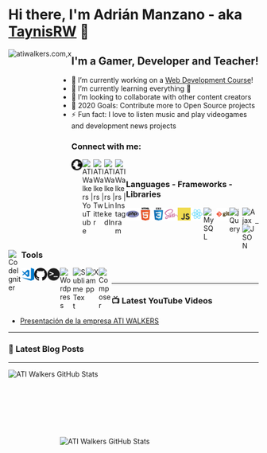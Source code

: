 # Hi there, I'm Adrián Manzano - aka [TaynisRW][website] 👋
<img align="left" alt="atiwalkers.com,x" height="300px" src="https://i.pinimg.com/originals/e4/26/70/e426702edf874b181aced1e2fa5c6cde.gif"/>

## I'm a Gamer, Developer and Teacher!
- 🔭 I’m currently working on a [Web Development Course][website]!
- 🌱 I’m currently learning everything 🤣
- 👯 I’m looking to collaborate with other content creators
- 🥅 2020 Goals: Contribute more to Open Source projects
- ⚡ Fun fact: I love to listen music and play videogames and development news projects

### Connect with me:

[<img align="left" alt="atiwalkers.com,x" width="22px" src="https://raw.githubusercontent.com/iconic/open-iconic/master/svg/globe.svg" />][website]
[<img align="left" alt="ATIWalkers | YouTube" width="22px" src="https://cdn.jsdelivr.net/npm/simple-icons@v3/icons/youtube.svg" />][youtube]
[<img align="left" alt="ATIWalkers | Twitter" width="22px" src="https://cdn.jsdelivr.net/npm/simple-icons@v3/icons/twitter.svg" />][twitter]
[<img align="left" alt="ATIWalkers | LinkedIn" width="22px" src="https://cdn.jsdelivr.net/npm/simple-icons@v3/icons/linkedin.svg" />][linkedin]
[<img align="left" alt="ATIWalkers | Instagram" width="22px" src="https://cdn.jsdelivr.net/npm/simple-icons@v3/icons/instagram.svg" />][instagram]

<br />

### Languages - Frameworks - Libraries

[<img align="left" alt="PHP" width="26px" src="https://raw.githubusercontent.com/github/explore/80688e429a7d4ef2fca1e82350fe8e3517d3494d/topics/php/php.png" />][webdevplaylist]
[<img align="left" alt="HTML5" width="26px" src="https://raw.githubusercontent.com/github/explore/80688e429a7d4ef2fca1e82350fe8e3517d3494d/topics/html/html.png" />][webdevplaylist]
[<img align="left" alt="CSS3" width="26px" src="https://raw.githubusercontent.com/github/explore/80688e429a7d4ef2fca1e82350fe8e3517d3494d/topics/css/css.png" />][cssplaylist]
[<img align="left" alt="Sass" width="26px" src="https://raw.githubusercontent.com/github/explore/80688e429a7d4ef2fca1e82350fe8e3517d3494d/topics/sass/sass.png" />][cssplaylist]
[<img align="left" alt="JavaScript" width="26px" src="https://raw.githubusercontent.com/github/explore/80688e429a7d4ef2fca1e82350fe8e3517d3494d/topics/javascript/javascript.png" />][jsplaylist]
[<img align="left" alt="React" width="26px" src="https://raw.githubusercontent.com/github/explore/80688e429a7d4ef2fca1e82350fe8e3517d3494d/topics/react/react.png" />][reactplaylist]
[<img align="left" alt="MySQL" width="26px" src="https://lh3.googleusercontent.com/proxy/hMMV-4o0mHFuGvkDAE3_u0ZZmw8HpzacvMU4xEDlb5mTHlManYKgYYHPg1fFZAPNNitomc6FMFhDYhtUQw0cC-lgxps9vGgDJx8rI7Ro_TB6PFp5igs" />][webdevplaylist]
[<img align="left" alt="Git" width="26px" src="https://raw.githubusercontent.com/github/explore/80688e429a7d4ef2fca1e82350fe8e3517d3494d/topics/git/git.png" />][webdevplaylist]
[<img align="left" alt="jQuery" width="26px" src="https://www.magentodesign.com.es/wp-content/uploads/2019/11/jq.png" />][webdevplaylist]
[<img align="left" alt="Ajax" width="26px" src="https://tecnologiadigital360.cl/wp-content/uploads/2019/07/260190.png" />][webdevplaylist]
[<img align="left" alt="JSON" width="26px" src="https://icon-library.com/images/json-icon-png/json-icon-png-28.jpg" />][webdevplaylist]
[<img align="left" alt="CodeIgniter" width="26px" src="https://cdn1.iconfinder.com/data/icons/logos-3/304/codeigniter-512.png" />][webdevplaylist]

<br />

---

### Tools
[<img align="left" alt="Visual Studio Code" width="26px" src="https://raw.githubusercontent.com/github/explore/80688e429a7d4ef2fca1e82350fe8e3517d3494d/topics/visual-studio-code/visual-studio-code.png" />][webdevplaylist]
[<img align="left" alt="GitHub" width="26px" src="https://raw.githubusercontent.com/github/explore/78df643247d429f6cc873026c0622819ad797942/topics/github/github.png" />][webdevplaylist]
[<img align="left" alt="Linux Terminal" width="26px" src="https://raw.githubusercontent.com/github/explore/80688e429a7d4ef2fca1e82350fe8e3517d3494d/topics/terminal/terminal.png" />][webdevplaylist]
[<img align="left" alt="Wordpress" width="26px" src="https://cdn3.iconfinder.com/data/icons/social-badges-2/512/wordpress.png" />][webdevplaylist]
[<img align="left" alt="SublimeText" width="26px" src="https://wasdsoft.files.wordpress.com/2015/11/sublime.png?w=1024&h=1024&crop=1" />][webdevplaylist]
[<img align="left" alt="Xampp" width="26px" src="https://lh3.googleusercontent.com/proxy/WLdUVdcjUpULBiAtz5AcUf2OM8yCWYpd10NHMdjvg58lgMSxGga0aiLbkms2BwCJ-GK_kcExpeIhDqLg-_yAX4hxUKNAY98NU7Nfb0n0y37FQT0k-SI" />][webdevplaylist]
[<img align="left" alt="Composer" width="26px" src="https://cdn.freebiesupply.com/logos/large/2x/composer-logo-png-transparent.png" />][webdevplaylist]

<br />

---

### 📺 Latest YouTube Videos
<!-- YOUTUBE:START -->
- [Presentación de la empresa ATI WALKERS](https://www.youtube.com/watch?v=r0S7f3x7sqE)
<!-- YOUTUBE:END -->

---

### 📕 Latest Blog Posts
<!-- BLOG-POST-LIST:START -->
<!-- BLOG-POST-LIST:END -->

---

<img align="left" alt="ATI Walkers GitHub Stats" width="410px" height="135px" src="https://github-readme-stats.vercel.app/api?username=TayWolf&show_icons=true&hide_border=true&theme=tokyonight&hide=issues">
<img align="right" alt="ATI Walkers GitHub Stats" width="400px" src="https://github-readme-stats.vercel.app/api/top-langs/?username=TayWolf&show_icons=true&hide_border=true&theme=tokyonight&layout=compact">


[website]: https://atiwalkers.com.mx
[twitter]: https://twitter.com/WofyRaven
[youtube]: https://youtube.com/channel/UCWCIPpdGpeND_W44NVxJl6g
[instagram]: https://instagram.com/ati_walkers
[linkedin]: https://linkedin.com/in/adrian-manzano-0236241a1
[webdevplaylist]: https://www.youtube.com/playlist?list=
[jsplaylist]: https://www.youtube.com/playlist?list=
[cssplaylist]: https://www.youtube.com/playlist?list=
[reactplaylist]: https://www.youtube.com/playlist?list= 

